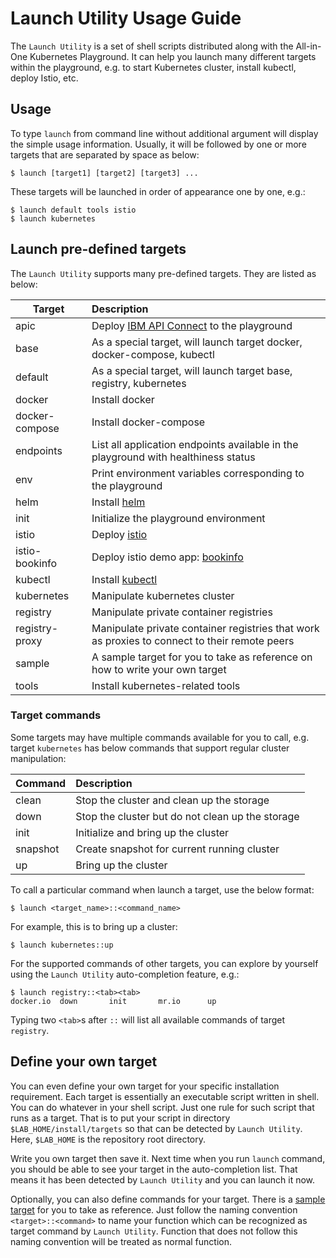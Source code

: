 # Launch Utility Usage Guide

The `Launch Utility` is a set of shell scripts distributed along with the All-in-One Kubernetes Playground. It can help you launch many different targets within the playground, e.g. to start Kubernetes cluster, install kubectl, deploy Istio, etc.

## Usage

To type `launch` from command line without additional argument will display the simple usage information. Usually, it will be followed by one or more targets that are separated by space as below:
```shell
$ launch [target1] [target2] [target3] ...
```

These targets will be launched in order of appearance one by one, e.g.:
```shell
$ launch default tools istio
$ launch kubernetes
```

## Launch pre-defined targets

The `Launch Utility` supports many pre-defined targets. They are listed as below:

| Target				| Description
| ---- 					|:----
|apic						| Deploy [IBM API Connect](https://developer.ibm.com/apiconnect) to the playground
|base						| As a special target, will launch target docker, docker-compose, kubectl
|default				| As a special target, will launch target base, registry, kubernetes
|docker					| Install docker
|docker-compose	| Install docker-compose
|endpoints			| List all application endpoints available in the playground with healthiness status
|env						| Print environment variables corresponding to the playground
|helm						| Install [helm](https://helm.sh)
|init						| Initialize the playground environment
|istio					| Deploy [istio](https://istio.io)
|istio-bookinfo	| Deploy istio demo app: [bookinfo](https://istio.io/docs/examples/bookinfo)
|kubectl				| Install [kubectl](https://kubernetes.io/docs/reference/kubectl)
|kubernetes			| Manipulate kubernetes cluster
|registry				| Manipulate private container registries
|registry-proxy	| Manipulate private container registries that work as proxies to connect to their remote peers
|sample					| A sample target for you to take as reference on how to write your own target
|tools					| Install kubernetes-related tools

### Target commands

Some targets may have multiple commands available for you to call, e.g. target `kubernetes` has below commands that support regular cluster manipulation:

| Command				| Description
| ---- 					|:----
|clean					| Stop the cluster and clean up the storage
|down						| Stop the cluster but do not clean up the storage
|init						| Initialize and bring up the cluster
|snapshot				| Create snapshot for current running cluster
|up							| Bring up the cluster

To call a particular command when launch a target, use the below format:
```shell
$ launch <target_name>::<command_name>
```

For example, this is to bring up a cluster:
```shell
$ launch kubernetes::up
```

For the supported commands of other targets, you can explore by yourself using the `Launch Utility` auto-completion feature, e.g.:
```shell
$ launch registry::<tab><tab>
docker.io  down       init       mr.io      up
```

Typing two `<tab>`s after `::` will list all available commands of target `registry`.

## Define your own target

You can even define your own target for your specific installation requirement. Each target is essentially an executable script written in shell. You can do whatever in your shell script. Just one rule for such script that runs as a target. That is to put your script in directory `$LAB_HOME/install/targets` so that can be detected by `Launch Utility`. Here, `$LAB_HOME` is the repository root directory.

Write you own target then save it. Next time when you run `launch` command, you should be able to see your target in the auto-completion list. That means it has been detected by `Launch Utility` and you can launch it now.

Optionally, you can also define commands for your target. There is a [sample target](/install/targets/sample.sh) for you to take as reference. Just follow the naming convention `<target>::<command>` to name your function which can be recognized as target command by `Launch Utility`. Function that does not follow this naming convention will be treated as normal function.

